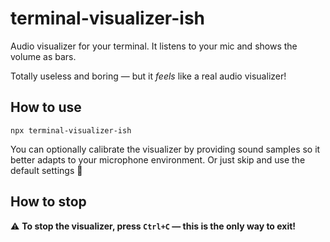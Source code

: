 # terminal-visualizer-ish

Audio visualizer for your terminal. It listens to your mic and shows the volume as bars.<br>

Totally useless and boring — but it _feels_ like a real audio visualizer!

## How to use

```
npx terminal-visualizer-ish
```

You can optionally calibrate the visualizer by providing sound samples so it better adapts to your microphone environment. Or just skip and use the default settings 🎤

## How to stop

⚠️ **To stop the visualizer, press `Ctrl+C` — this is the only way to exit!**<br>
